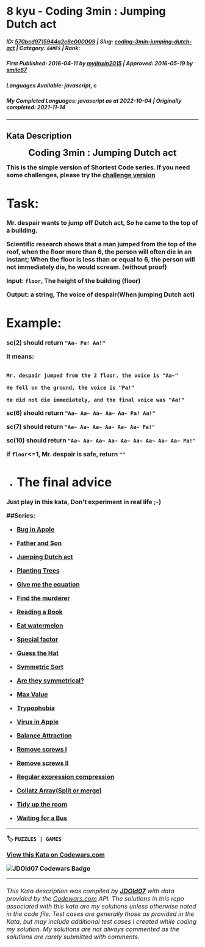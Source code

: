 # 8 kyu - Coding 3min : Jumping Dutch act

##### **ID**: [570bcd9715944a2c8e000009](https://www.codewars.com/kata/570bcd9715944a2c8e000009) | **Slug**: [coding-3min-jumping-dutch-act](https://www.codewars.com/kata/570bcd9715944a2c8e000009) | **Category**: `GAMES` | **Rank**: <span style="color:white">8 kyu</span>

##### **First Published**: 2016-04-11 ***by*** [myjinxin2015](https://www.codewars.com/users/myjinxin2015) | **Approved**: 2016-05-19 ***by*** [smile67](https://www.codewars.com/users/smile67)

##### **Languages Available**: javascript, c

##### **My Completed Languages**: javascript ***as at*** 2022-10-04 | **Originally completed**: 2021-11-14

---

## Kata Description


<p align="center"><font size=5><b>Coding 3min : Jumping Dutch act<br><font size=3>



This is the simple version of Shortest Code series. If you need some challenges, please try the [challenge version](http://www.codewars.com/kata/570bbf7b6731d44b36001fde)



# Task: 



Mr. despair wants to jump off Dutch act, So he came to the top of a building.



Scientific research shows that a man jumped from the top of the roof, when the floor more than 6, the person will often die in an instant; When the floor is less than or equal to 6, the person will not immediately die, he would scream. (without proof)



Input: ```floor```, The height of the building (floor)



Output: a string, The voice of despair(When jumping Dutch act)



# Example: 



sc(2)  should return ```"Aa~ Pa! Aa!"```



It means: 

```

Mr. despair jumped from the 2 floor, the voice is "Aa~"

He fell on the ground, the voice is "Pa!"

He did not die immediately, and the final voice was "Aa!"

```

sc(6)  should return ```"Aa~ Aa~ Aa~ Aa~ Aa~ Pa! Aa!"```



sc(7)  should return ```"Aa~ Aa~ Aa~ Aa~ Aa~ Aa~ Pa!"```



sc(10)  should return ```"Aa~ Aa~ Aa~ Aa~ Aa~ Aa~ Aa~ Aa~ Aa~ Pa!"```



if ```floor```<=1, Mr. despair is safe, return ```""```



 -  # The final advice

 

Just play in this kata, Don't experiment in real life ;-)





##Series:

 - [Bug in Apple](http://www.codewars.com/kata/56fe97b3cc08ca00e4000dc9)

 - [Father and Son](http://www.codewars.com/kata/56fe9a0c11086cd842000008)

 - [Jumping Dutch act](http://www.codewars.com/kata/570bcd9715944a2c8e000009)

 - [Planting Trees](http://www.codewars.com/kata/5710443187a36a9cee0005a1)

 - [Give me the equation](http://www.codewars.com/kata/56fe9b65cc08cafbc5000de3)

 - [Find the murderer](http://www.codewars.com/kata/570f3fc5b29c702c5500043e)

 - [Reading a Book](http://www.codewars.com/kata/570ca6a520c69f39dd0016d4)

 - [Eat watermelon](http://www.codewars.com/kata/570df12ce6e9282a7d000947)

 - [Special factor](http://www.codewars.com/kata/570e5d0b93214b1a950015b1)

 - [Guess the Hat](http://www.codewars.com/kata/570ef7a834e61306da00035b)

 - [Symmetric Sort](http://www.codewars.com/kata/5705aeb041e5befba20010ba)

 - [Are they symmetrical?](http://www.codewars.com/kata/5705cc3161944b10fd0004ba)

 - [Max Value](http://www.codewars.com/kata/570771871df89cf59b000742)

 - [Trypophobia](http://www.codewars.com/kata/56fe9ffbc25bf33fff000f7c)

 - [Virus in Apple](http://www.codewars.com/kata/5700af83d1acef83fd000048)

 - [Balance Attraction](http://www.codewars.com/kata/57033601e55d30d3e0000633)

 - [Remove screws I](http://www.codewars.com/kata/5710a50d336aed828100055a)

 - [Remove screws II](http://www.codewars.com/kata/5710a8fd336aed00d9000594)

 - [Regular expression compression](http://www.codewars.com/kata/570bae4b0237999e940016e9)

 - [Collatz Array(Split or merge)](http://www.codewars.com/kata/56fe9d579b7bb6b027000001)

 - [Tidy up the room](http://www.codewars.com/kata/5703ace6e55d30d3e0001029)

 - [Waiting for a Bus](http://www.codewars.com/kata/57070eff924f343280000015)

---


🏷 `PUZZLES | GAMES`


[View this Kata on Codewars.com](https://www.codewars.com/kata/570bcd9715944a2c8e000009)

![](https://www.codewars.com/users/jdold07/badges/large "JDOld07 Codewars Badge")

---

###### *This Kata description was compiled by [**JDOld07**](https://tpstech.dev) with data provided by the [Codewars.com](https://www.codewars.com) API.  The solutions in this repo associated with this kata are my solutions unless otherwise noted in the code file.  Test cases are generally those as provided in the Kata, but may include additional test cases I created while coding my solution.  My solutions are not always commented as the solutions are rarely submitted with comments.*
